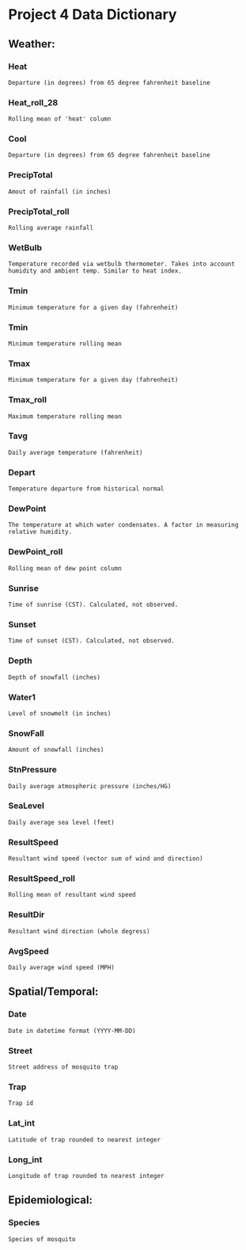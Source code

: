 # Project 4 Data Dictionary

## Weather:
### Heat
    Departure (in degrees) from 65 degree fahrenheit baseline
### Heat_roll_28
    Rolling mean of 'heat' column
### Cool
    Departure (in degrees) from 65 degree fahrenheit baseline
### PrecipTotal
    Amout of rainfall (in inches)
### PrecipTotal_roll
    Rolling average rainfall
### WetBulb
    Temperature recorded via wetbulb thermometer. Takes into account humidity and ambient temp. Similar to heat index.
### Tmin
    Minimum temperature for a given day (fahrenheit)
### Tmin
    Minimum temperature rolling mean
### Tmax
    Minimum temperature for a given day (fahrenheit)
### Tmax_roll
    Maximum temperature rolling mean
### Tavg
    Daily average temperature (fahrenheit)
### Depart
    Temperature departure from historical normal
### DewPoint
    The temperature at which water condensates. A factor in measuring relative humidity.
### DewPoint_roll
    Rolling mean of dew point column
### Sunrise
    Time of sunrise (CST). Calculated, not observed.
### Sunset
    Time of sunset (CST). Calculated, not observed.
### Depth
    Depth of snowfall (inches)
### Water1
    Level of snowmelt (in inches)
### SnowFall
    Amount of snowfall (inches)
### StnPressure
    Daily average atmospheric pressure (inches/HG)
### SeaLevel
    Daily average sea level (feet)
### ResultSpeed
    Resultant wind speed (vector sum of wind and direction)
### ResultSpeed_roll
    Rolling mean of resultant wind speed
### ResultDir
    Resultant wind direction (whole degress)
### AvgSpeed
    Daily average wind speed (MPH)


## Spatial/Temporal:
### Date
    Date in datetime format (YYYY-MM-DD)
### Street
    Street address of mosquito trap
### Trap
    Trap id
### Lat_int
    Latitude of trap rounded to nearest integer
### Long_int
    Longitude of trap rounded to nearest integer

## Epidemiological:
### Species
    Species of mosquito
